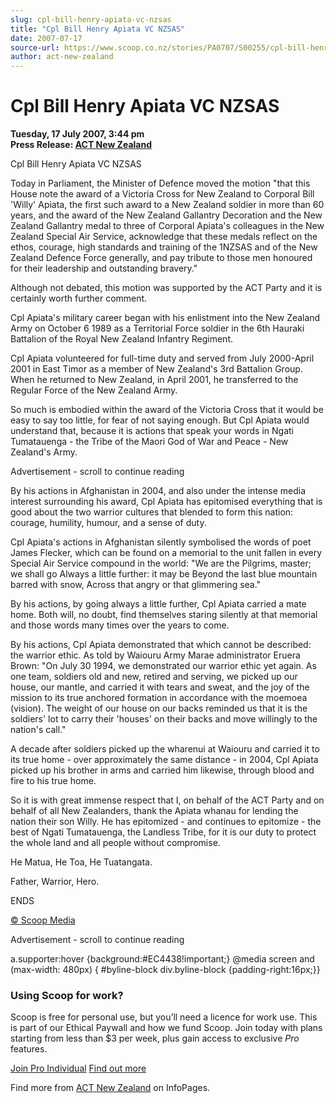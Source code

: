 ```yaml
---
slug: cpl-bill-henry-apiata-vc-nzsas
title: "Cpl Bill Henry Apiata VC NZSAS"
date: 2007-07-17
source-url: https://www.scoop.co.nz/stories/PA0707/S00255/cpl-bill-henry-apiata-vc-nzsas.htm
author: act-new-zealand
---
```

Cpl Bill Henry Apiata VC NZSAS
==============================

**Tuesday, 17 July 2007, 3:44 pm**  
**Press Release: [ACT New Zealand](https://info.scoop.co.nz/ACT_New_Zealand)**

Cpl Bill Henry Apiata VC NZSAS

Today in Parliament, the Minister of Defence moved the motion \"that this House note the award of a Victoria Cross for New Zealand to Corporal Bill 'Willy' Apiata, the first such award to a New Zealand soldier in more than 60 years, and the award of the New Zealand Gallantry Decoration and the New Zealand Gallantry medal to three of Corporal Apiata's colleagues in the New Zealand Special Air Service, acknowledge that these medals reflect on the ethos, courage, high standards and training of the 1NZSAS and of the New Zealand Defence Force generally, and pay tribute to those men honoured for their leadership and outstanding bravery."

Although not debated, this motion was supported by the ACT Party and it is certainly worth further comment.

Cpl Apiata's military career began with his enlistment into the New Zealand Army on October 6 1989 as a Territorial Force soldier in the 6th Hauraki Battalion of the Royal New Zealand Infantry Regiment.

Cpl Apiata volunteered for full-time duty and served from July 2000-April 2001 in East Timor as a member of New Zealand's 3rd Battalion Group. When he returned to New Zealand, in April 2001, he transferred to the Regular Force of the New Zealand Army.

So much is embodied within the award of the Victoria Cross that it would be easy to say too little, for fear of not saying enough. But Cpl Apiata would understand that, because it is actions that speak your words in Ngati Tumatauenga - the Tribe of the Maori God of War and Peace - New Zealand's Army.

Advertisement - scroll to continue reading





By his actions in Afghanistan in 2004, and also under the intense media interest surrounding his award, Cpl Apiata has epitomised everything that is good about the two warrior cultures that blended to form this nation: courage, humility, humour, and a sense of duty.

Cpl Apiata's actions in Afghanistan silently symbolised the words of poet James Flecker, which can be found on a memorial to the unit fallen in every Special Air Service compound in the world: "We are the Pilgrims, master; we shall go Always a little further: it may be Beyond the last blue mountain barred with snow, Across that angry or that glimmering sea."

By his actions, by going always a little further, Cpl Apiata carried a mate home. Both will, no doubt, find themselves staring silently at that memorial and those words many times over the years to come.

By his actions, Cpl Apiata demonstrated that which cannot be described: the warrior ethic. As told by Waiouru Army Marae administrator Eruera Brown: "On July 30 1994, we demonstrated our warrior ethic yet again. As one team, soldiers old and new, retired and serving, we picked up our house, our mantle, and carried it with tears and sweat, and the joy of the mission to its true anchored formation in accordance with the moemoea (vision). The weight of our house on our backs reminded us that it is the soldiers' lot to carry their 'houses' on their backs and move willingly to the nation's call."

A decade after soldiers picked up the wharenui at Waiouru and carried it to its true home - over approximately the same distance - in 2004, Cpl Apiata picked up his brother in arms and carried him likewise, through blood and fire to his true home.

So it is with great immense respect that I, on behalf of the ACT Party and on behalf of all New Zealanders, thank the Apiata whanau for lending the nation their son Willy. He has epitomized - and continues to epitomize - the best of Ngati Tumatauenga, the Landless Tribe, for it is our duty to protect the whole land and all people without compromise.

He Matua, He Toa, He Tuatangata.

Father, Warrior, Hero.

ENDS

[© Scoop Media](http://www.scoop.co.nz/about/terms.html)  

Advertisement - scroll to continue reading



a.supporter:hover {background:#EC4438!important;} @media screen and (max-width: 480px) { #byline-block div.byline-block {padding-right:16px;}}

### Using Scoop for work?

Scoop is free for personal use, but you’ll need a licence for work use. This is part of our Ethical Paywall and how we fund Scoop. Join today with plans starting from less than $3 per week, plus gain access to exclusive _Pro_ features.  
  
[Join Pro Individual](https://pro.scoop.co.nz/Individual/?from=ProIn24) [Find out more](https://pro.scoop.co.nz/using-scoop-for-work/?from=ProIn24)

Find more from [ACT New Zealand](https://info.scoop.co.nz/ACT_New_Zealand) on InfoPages.
